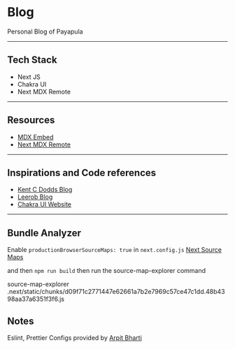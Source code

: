 # Blog

Personal Blog of Payapula

---

## Tech Stack

-   Next JS
-   Chakra UI
-   Next MDX Remote

---

## Resources

-   [MDX Embed](https://www.mdx-embed.com/?path=/docs/mdx-embed--page)
-   [Next MDX Remote](https://github.com/hashicorp/next-mdx-remote)

---

## Inspirations and Code references

-   [Kent C Dodds Blog](https://github.com/kentcdodds/kentcdodds.com)
-   [Leerob Blog](https://github.com/leerob/leerob.io)
-   [Chakra UI Website](https://github.com/chakra-ui/chakra-ui)

---

## Bundle Analyzer

Enable `productionBrowserSourceMaps: true` in `next.config.js`
[Next Source Maps](https://nextjs.org/docs/advanced-features/source-maps)

and then `npm run build` then run the source-map-explorer command

source-map-explorer .next/static/chunks/d09f71c2771447e62661a7b2e7969c57ce47c1dd.48b4398aa37a6351f3f6.js

## Notes

Eslint, Prettier Configs provided by [Arpit Bharti](https://dev.to/onygami/eslint-and-prettier-for-react-apps-bonus-next-js-and-typescript-3e46)
